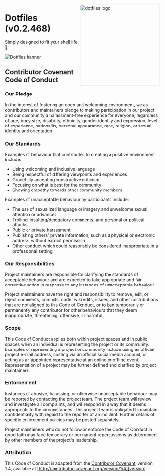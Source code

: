 <!-- markdownlint-disable MD033 MD041 MD043 -->

<img src="https://kura.pro/dotfiles/v2/images/logos/dotfiles.svg"
alt="dotfiles logo" width="261" align="right" />

<!-- markdownlint-enable MD033 MD041 MD043 -->

# Dotfiles (v0.2.468)

Simply designed to fit your shell life 🐚

![Dotfiles banner][banner]

## Contributor Covenant Code of Conduct

### Our Pledge

In the interest of fostering an open and welcoming environment, we as
contributors and maintainers pledge to making participation in our
project and our community a harassment-free experience for everyone,
regardless of age, body size, disability, ethnicity, gender identity and
expression, level of experience, nationality, personal appearance, race,
religion, or sexual identity and orientation.

### Our Standards

Examples of behaviour that contributes to creating a positive
environment include:

* Using welcoming and inclusive language
* Being respectful of differing viewpoints and experiences
* Gracefully accepting constructive criticism
* Focusing on what is best for the community
* Showing empathy towards other community members

Examples of unacceptable behaviour by participants include:

* The use of sexualized language or imagery and unwelcome sexual
  attention or advances
* Trolling, insulting/derogatory comments, and personal or political
  attacks
* Public or private harassment
* Publishing others' private information, such as a physical or
  electronic address, without explicit permission
* Other conduct which could reasonably be considered inappropriate in a
  professional setting

### Our Responsibilities

Project maintainers are responsible for clarifying the standards of
acceptable behaviour and are expected to take appropriate and fair
corrective action in response to any instances of unacceptable
behaviour.

Project maintainers have the right and responsibility to remove, edit,
or reject comments, commits, code, wiki edits, issues, and other
contributions that are not aligned to this Code of Conduct, or to ban
temporarily or permanently any contributor for other behaviours that
they deem inappropriate, threatening, offensive, or harmful.

### Scope

This Code of Conduct applies both within project spaces and in public
spaces when an individual is representing the project or its community.
Examples of representing a project or community include using an
official project e-mail address, posting via an official social media
account, or acting as an appointed representative at an online or
offline event. Representation of a project may be further defined and
clarified by project maintainers.

### Enforcement

Instances of abusive, harassing, or otherwise unacceptable behaviour may
be reported by contacting the project team. The project team will
review and investigate all complaints, and will respond in a way that it
deems appropriate to the circumstances. The project team is obligated to
maintain confidentiality with regard to the reporter of an incident.
Further details of specific enforcement policies may be posted
separately.

Project maintainers who do not follow or enforce the Code of Conduct in
good faith may face temporary or permanent repercussions as determined
by other members of the project's leadership.

### Attribution

This Code of Conduct is adapted from the
[Contributor Covenant][homepage], version 1.4, available at
[http://contributor-covenant.org/version/1/4][version]

[homepage]: http://contributor-covenant.org

[version]: http://contributor-covenant.org/version/1/4/

[banner]: https://kura.pro/dotfiles/v2/images/titles/title-dotfiles.svg
